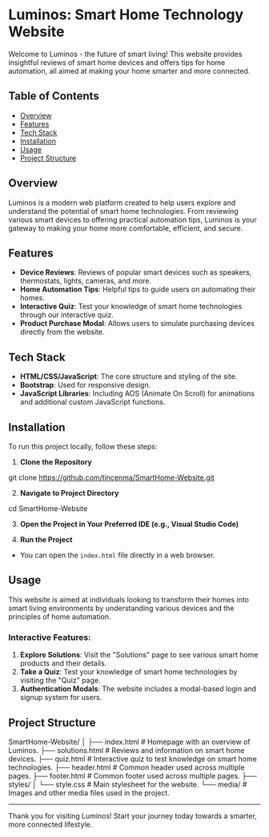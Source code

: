 # Luminos: Smart Home Technology Website

Welcome to Luminos - the future of smart living! This website provides insightful reviews of smart home devices and offers tips for home automation, all aimed at making your home smarter and more connected.

## Table of Contents
- [Overview](#overview)
- [Features](#features)
- [Tech Stack](#tech-stack)
- [Installation](#installation)
- [Usage](#usage)
- [Project Structure](#project-structure)

## Overview

Luminos is a modern web platform created to help users explore and understand the potential of smart home technologies. From reviewing various smart devices to offering practical automation tips, Luminos is your gateway to making your home more comfortable, efficient, and secure.

## Features
- **Device Reviews**: Reviews of popular smart devices such as speakers, thermostats, lights, cameras, and more.
- **Home Automation Tips**: Helpful tips to guide users on automating their homes.
- **Interactive Quiz**: Test your knowledge of smart home technologies through our interactive quiz.
- **Product Purchase Modal**: Allows users to simulate purchasing devices directly from the website.

## Tech Stack

- **HTML/CSS/JavaScript**: The core structure and styling of the site.
- **Bootstrap**: Used for responsive design.
- **JavaScript Libraries**: Including AOS (Animate On Scroll) for animations and additional custom JavaScript functions.

## Installation

To run this project locally, follow these steps:

1. **Clone the Repository**

git clone https://github.com/tincenma/SmartHome-Website.git

2. **Navigate to Project Directory**

cd SmartHome-Website

3. **Open the Project in Your Preferred IDE (e.g., Visual Studio Code)**

4. **Run the Project**
- You can open the `index.html` file directly in a web browser.

## Usage

This website is aimed at individuals looking to transform their homes into smart living environments by understanding various devices and the principles of home automation.

### Interactive Features:
1. **Explore Solutions**: Visit the "Solutions" page to see various smart home products and their details.
2. **Take a Quiz**: Test your knowledge of smart home technologies by visiting the "Quiz" page.
3. **Authentication Modals**: The website includes a modal-based login and signup system for users.

## Project Structure

SmartHome-Website/ │ ├── index.html # Homepage with an overview of Luminos. ├── solutions.html # Reviews and information on smart home devices. ├── quiz.html # Interactive quiz to test knowledge on smart home technologies. ├── header.html # Common header used across multiple pages. ├── footer.html # Common footer used across multiple pages. ├── styles/ │ └── style.css # Main stylesheet for the website. └── media/ # Images and other media files used in the project.

---

Thank you for visiting Luminos! Start your journey today towards a smarter, more connected lifestyle.
